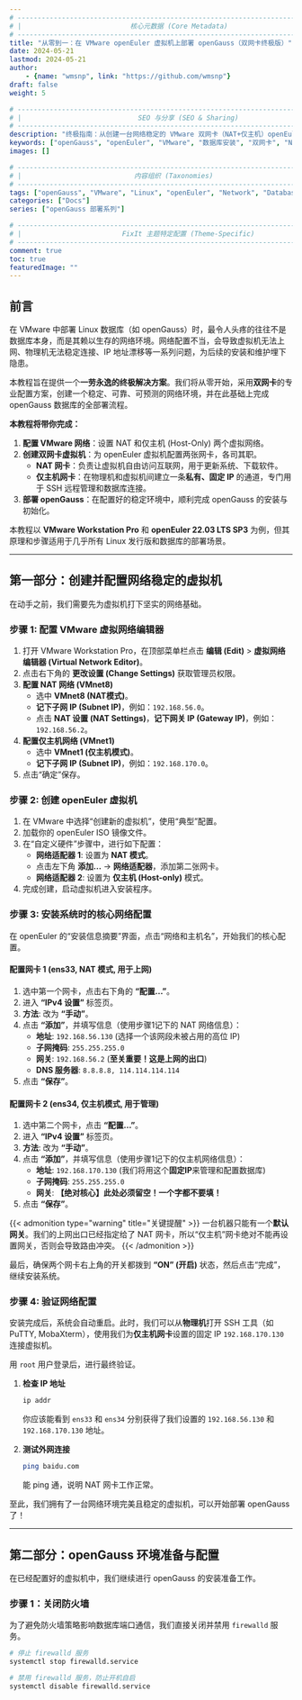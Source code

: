 ```yaml
---
# -------------------------------------------------------------------------------------
# |                           核心元数据 (Core Metadata)                            |
# -------------------------------------------------------------------------------------
title: "从零到一：在 VMware openEuler 虚拟机上部署 openGauss（双网卡终极版）"
date: 2024-05-21
lastmod: 2024-05-21
author:
    - {name: "wmsnp", link: "https://github.com/wmsnp"}
draft: false
weight: 5

# -------------------------------------------------------------------------------------
# |                             SEO 与分享 (SEO & Sharing)                           |
# -------------------------------------------------------------------------------------
description: "终极指南：从创建一台网络稳定的 VMware 双网卡（NAT+仅主机）openEuler 虚拟机，到完整部署 openGauss 数据库的全过程。解决所有网络配置难题，一劳永逸。"
keywords: ["openGauss", "openEuler", "VMware", "数据库安装", "双网卡", "NAT", "仅主机", "SSH"]
images: []

# -------------------------------------------------------------------------------------
# |                            内容组织 (Taxonomies)                               |
# -------------------------------------------------------------------------------------
tags: ["openGauss", "VMware", "Linux", "openEuler", "Network", "Database", "DevOps"]
categories: ["Docs"]
series: ["openGauss 部署系列"]

# -------------------------------------------------------------------------------------
# |                         FixIt 主题特定配置 (Theme-Specific)                     |
# -------------------------------------------------------------------------------------
comment: true
toc: true
featuredImage: ""
---
```


## 前言

在 VMware 中部署 Linux 数据库（如 openGauss）时，最令人头疼的往往不是数据库本身，而是其赖以生存的网络环境。网络配置不当，会导致虚拟机无法上网、物理机无法稳定连接、IP 地址漂移等一系列问题，为后续的安装和维护埋下隐患。

本教程旨在提供一个**一劳永逸的终极解决方案**。我们将从零开始，采用**双网卡**的专业配置方案，创建一个稳定、可靠、可预测的网络环境，并在此基础上完成 openGauss 数据库的全部署流程。

**本教程将带你完成：**
1.  **配置 VMware 网络**：设置 NAT 和仅主机 (Host-Only) 两个虚拟网络。
2.  **创建双网卡虚拟机**：为 openEuler 虚拟机配置两张网卡，各司其职。
    *   **NAT 网卡**：负责让虚拟机自由访问互联网，用于更新系统、下载软件。
    *   **仅主机网卡**：在物理机和虚拟机间建立一条**私有、固定 IP** 的通道，专门用于 SSH 远程管理和数据库连接。
3.  **部署 openGauss**：在配置好的稳定环境中，顺利完成 openGauss 的安装与初始化。

本教程以 **VMware Workstation Pro** 和 **openEuler 22.03 LTS SP3** 为例，但其原理和步骤适用于几乎所有 Linux 发行版和数据库的部署场景。

---

## 第一部分：创建并配置网络稳定的虚拟机

在动手之前，我们需要先为虚拟机打下坚实的网络基础。

### 步骤 1: 配置 VMware 虚拟网络编辑器

1.  打开 VMware Workstation Pro，在顶部菜单栏点击 **编辑 (Edit)** > **虚拟网络编辑器 (Virtual Network Editor)**。
2.  点击右下角的 **更改设置 (Change Settings)** 获取管理员权限。
3.  **配置 NAT 网络 (VMnet8)**
    *   选中 **VMnet8 (NAT模式)**。
    *   **记下子网 IP (Subnet IP)**，例如：`192.168.56.0`。
    *   点击 **NAT 设置 (NAT Settings)**，**记下网关 IP (Gateway IP)**，例如：`192.168.56.2`。
4.  **配置仅主机网络 (VMnet1)**
    *   选中 **VMnet1 (仅主机模式)**。
    *   **记下子网 IP (Subnet IP)**，例如：`192.168.170.0`。
5.  点击“确定”保存。

### 步骤 2: 创建 openEuler 虚拟机

1.  在 VMware 中选择“创建新的虚拟机”，使用“典型”配置。
2.  加载你的 openEuler ISO 镜像文件。
3.  在“自定义硬件”步骤中，进行如下配置：
    *   **网络适配器 1**: 设置为 **NAT 模式**。
    *   点击左下角 **添加...** -> **网络适配器**，添加第二张网卡。
    *   **网络适配器 2**: 设置为 **仅主机 (Host-only)** 模式。
4.  完成创建，启动虚拟机进入安装程序。

### 步骤 3: 安装系统时的核心网络配置

在 openEuler 的“安装信息摘要”界面，点击“网络和主机名”，开始我们的核心配置。

#### 配置网卡 1 (ens33, NAT 模式, 用于上网)

1.  选中第一个网卡，点击右下角的 **“配置...”**。
2.  进入 **“IPv4 设置”** 标签页。
3.  **方法**: 改为 **“手动”**。
4.  点击 **“添加”**，并填写信息（使用步骤1记下的 NAT 网络信息）：
    *   **地址**: `192.168.56.130` (选择一个该网段未被占用的高位 IP)
    *   **子网掩码**: `255.255.255.0`
    *   **网关**: `192.168.56.2` (**至关重要！这是上网的出口**)
    *   **DNS 服务器**: `8.8.8.8, 114.114.114.114`
5.  点击 **“保存”**。

#### 配置网卡 2 (ens34, 仅主机模式, 用于管理)

1.  选中第二个网卡，点击 **“配置...”**。
2.  进入 **“IPv4 设置”** 标签页。
3.  **方法**: 改为 **“手动”**。
4.  点击 **“添加”**，并填写信息（使用步骤1记下的仅主机网络信息）：
    *   **地址**: `192.168.170.130` (我们将用这个**固定IP**来管理和配置数据库)
    *   **子网掩码**: `255.255.255.0`
    *   **网关**: **【绝对核心】此处必须留空！一个字都不要填！**
5.  点击 **“保存”**。

{{< admonition type="warning" title="关键提醒" >}}
一台机器只能有一个**默认网关**。我们的上网出口已经指定给了 NAT 网卡，所以“仅主机”网卡绝对不能再设置网关，否则会导致路由冲突。
{{< /admonition >}}

最后，确保两个网卡右上角的开关都拨到 **“ON” (开启)** 状态，然后点击“完成”，继续安装系统。

### 步骤 4: 验证网络配置

安装完成后，系统会自动重启。此时，我们可以从**物理机**打开 SSH 工具（如 PuTTY, MobaXterm），使用我们为**仅主机网卡**设置的固定 IP `192.168.170.130` 连接虚拟机。

用 `root` 用户登录后，进行最终验证。

1.  **检查 IP 地址**
    ```bash
    ip addr
    ```
    你应该能看到 `ens33` 和 `ens34` 分别获得了我们设置的 `192.168.56.130` 和 `192.168.170.130` 地址。

2.  **测试外网连接**
    ```bash
    ping baidu.com
    ```
    能 ping 通，说明 NAT 网卡工作正常。

至此，我们拥有了一台网络环境完美且稳定的虚拟机，可以开始部署 openGauss 了！

---

## 第二部分：openGauss 环境准备与配置

在已经配置好的虚拟机中，我们继续进行 openGauss 的安装准备工作。

### 步骤 1：关闭防火墙

为了避免防火墙策略影响数据库端口通信，我们直接关闭并禁用 `firewalld` 服务。

```bash
# 停止 firewalld 服务
systemctl stop firewalld.service

# 禁用 firewalld 服务，防止开机自启
systemctl disable firewalld.service